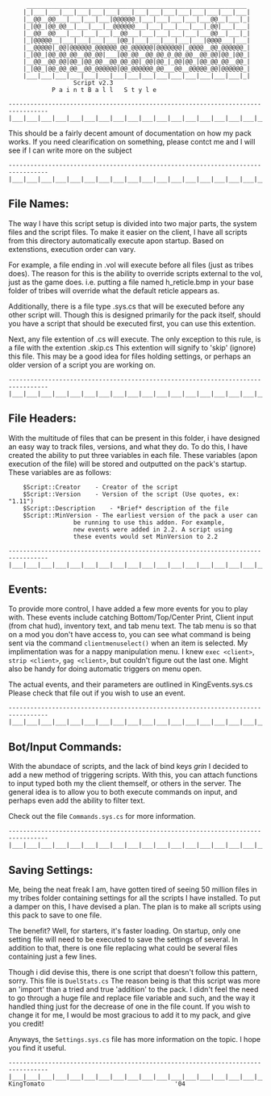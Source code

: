 ```
	 _____________________________________________________________
	|_|___|___|___|___|___|___|___|___|___|___|___|___|___|___|___|
	|__@@__@@___|___|___|___|@@@@@@_|___|___|___|___|___@@__|___|_|
	|_|@@_|@@_@@__|___|___|__@@@@@@___|___|___|___|___|_@@|___|___|
	|__@@__@@___|___|___|___|__@@___|___|___|___|___|___@@__|___|_|
	|_|@@@@@__|___|___|___|___|@@_|___|___|___|___|___|@@@@___|___|
	|__@@@@@|_@@|@@@@@@_@@@@@@_@@_@@@@@@|@@@@@@@|_@@@@__@@_@@@@@@_|
	|_|@@_|@@_@@_@@__@@_@@|___|@@_@@__@@_@@_@_@@_@@__@@_@@|@@_|@@_|
	|__@@__@@_@@|@@_|@@_@@__@@_@@_@@|_@@|@@_|_@@|@@_|@@_@@_@@__@@_|
	|_|@@_|@@_@@_@@__@@_@@@@@@|@@_@@@@@@_@@___@@__@@@@@_@@|@@@@@@_|
	|___|___|___|___|___|___|___|___|___|___|___|___|___|___|___|_|
				  Script v2.3
			P a i n t B a l l   S t y l e
```

```
---------------------------------------------------------------------------------
|___|___|___|___|___|___|___|___|___|___|___|___|___|___|___|___|___|___|___|___|
```

This should be a fairly decent amount of documentation on how my pack works. If
you need clearification on something, please contct me and I will see if I can
write more on the subject

```
---------------------------------------------------------------------------------
|___|___|___|___|___|___|___|___|___|___|___|___|___|___|___|___|___|___|___|___|
```

File Names:
-----------

The way I have this script setup is divided into two major parts, the system files
and the script files.  To make it easier on the client, I have all scripts from
this directory automatically execute apon startup. Based on extenstions, execution
order can vary.

For example, a file ending in .vol will execute before all files (just as tribes
does).  The reason for this is the ability to override scripts external to the vol,
just as the game does. i.e. putting a file named h_reticle.bmp in your base folder
of tribes will override what the default reticle appears as.

Additionally, there is a file type .sys.cs that will be executed before any other
script will.  Though this is designed primarily for the pack itself, should you
have a script that should be executed first, you can use this extention.

Next, any file extention of .cs will execute. The only exception to this rule, is
a file with the extention .skip.cs This extention will signify to 'skip' (ignore)
this file.  This may be a good idea for files holding settings, or perhaps an
older version of a script you are working on.

```
---------------------------------------------------------------------------------
|___|___|___|___|___|___|___|___|___|___|___|___|___|___|___|___|___|___|___|___|
```

File Headers:
-------------

With the multitude of files that can be present in this folder, i have designed
an easy way to track files, versions, and what they do.  To do this, I have created
the ability to put three variables in each file.  These variables (apon execution
of the file) will be stored and outputted on the pack's startup.  These variables
are as follows:

```
	$Script::Creator	- Creator of the script
	$Script::Version	- Version of the script (Use quotes, ex: "1.11")
	$Script::Description	- *Brief* description of the file
	$Script::MinVersion	- The earliest version of the pack a user can
				  be running to use this addon. For example,
				  new events were added in 2.2. A script using
				  these events would set MinVersion to 2.2
```

```
---------------------------------------------------------------------------------
|___|___|___|___|___|___|___|___|___|___|___|___|___|___|___|___|___|___|___|___|
```

Events:
-------

To provide more control, I have added a few more events for you to play with. 
These events include catching Bottom/Top/Center Print, Client input (from chat
hud), inventory text, and tab menu text.  The tab menu is so that on a mod
you don't have access to, you can see what command is being sent via the command
`clientmenuselect()` when an item is selected.  My implimentation was for a nappy
manipulation menu. I knew `exec <client>`, `strip <client>`, `gag <client>`, but
couldn't figure out the last one. Might also be handy for doing automatic triggers
on menu open.

The actual events, and their parameters are outlined in KingEvents.sys.cs Please
check that file out if you wish to use an event.

```
---------------------------------------------------------------------------------
|___|___|___|___|___|___|___|___|___|___|___|___|___|___|___|___|___|___|___|___|
```

Bot/Input Commands:
-------------------

With the abundace of scripts, and the lack of bind keys *grin* I decided to add a
new method of triggering scripts.  With this, you can attach functions to input
typed both my the client themself, or others in the server.  The general idea is
to allow you to both execute commands on input, and perhaps even add the ability
to filter text.

Check out the file `Commands.sys.cs` for more information.

```
---------------------------------------------------------------------------------
|___|___|___|___|___|___|___|___|___|___|___|___|___|___|___|___|___|___|___|___|
```

Saving Settings:
----------------

Me, being the neat freak I am, have gotten tired of seeing 50 million files in
my tribes folder containing settings for all the scripts I have installed.  To
put a damper on this, I have devised a plan. The plan is to make all scripts
using this pack to save to one file.

The benefit? Well, for starters, it's faster loading. On startup, only one setting
file will need to be executed to save the settings of several. In addition to
that, there is one file replacing what could be several files containing just a
few lines.

Though i did devise this, there is one script that doesn't follow this pattern,
sorry.  This file is `DuelStats.cs` The reason being is that this script was more 
an 'import' than a tried and true 'addition' to the pack.  I didn't feel the need
to go through a huge file and replace file variable and such, and the way it handled
thing just for the decrease of one in the file count.  If you wish to change it
for me, I would be most gracious to add it to my pack, and give you credit!

Anyways, the `Settings.sys.cs` file has more information on the topic. I hope you
find it useful.

```
---------------------------------------------------------------------------------
|___|___|___|___|___|___|___|___|___|___|___|___|___|___|___|___|___|___|___|___|
KingTomato								      '04
```